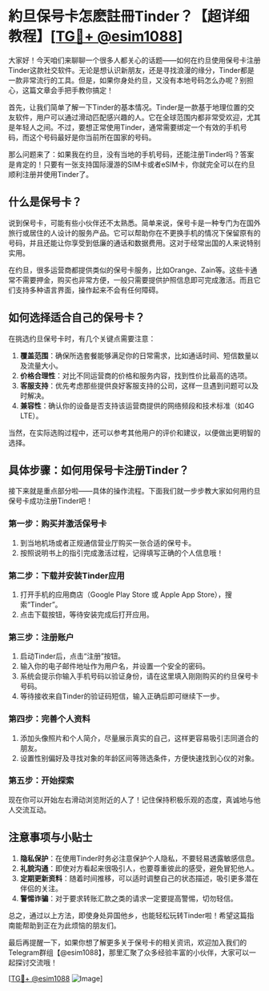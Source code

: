 # 約旦保号卡怎麽註冊Tinder？【超详细教程】[[TG💪+ @esim1088](https://t.me/s/esim1088)]

大家好！今天咱们来聊聊一个很多人都关心的话题——如何在约旦使用保号卡注册Tinder这款社交软件。无论是想认识新朋友，还是寻找浪漫的缘分，Tinder都是一款非常流行的工具。但是，如果你身处约旦，又没有本地号码怎么办呢？别担心，这篇文章会手把手教你搞定！

首先，让我们简单了解一下Tinder的基本情况。Tinder是一款基于地理位置的交友软件，用户可以通过滑动匹配感兴趣的人。它在全球范围内都非常受欢迎，尤其是年轻人之间。不过，要想正常使用Tinder，通常需要绑定一个有效的手机号码，而这个号码最好是你当前所在国家的号码。

那么问题来了：如果我在约旦，没有当地的手机号码，还能注册Tinder吗？答案是肯定的！只要有一张支持国际漫游的SIM卡或者eSIM卡，你就完全可以在约旦顺利注册并使用Tinder了。

## 什么是保号卡？

说到保号卡，可能有些小伙伴还不太熟悉。简单来说，保号卡是一种专门为在国外旅行或居住的人设计的服务产品。它可以帮助你在不更换手机的情况下保留原有的号码，并且还能让你享受到低廉的通话和数据费用。这对于经常出国的人来说特别实用。

在约旦，很多运营商都提供类似的保号卡服务，比如Orange、Zain等。这些卡通常不需要押金，购买也非常方便，一般只需要提供护照信息即可完成激活。而且它们支持多种语言界面，操作起来不会有任何障碍。

## 如何选择适合自己的保号卡？

在挑选约旦保号卡时，有几个关键点需要注意：

1. **覆盖范围**：确保所选套餐能够满足你的日常需求，比如通话时间、短信数量以及流量大小。
2. **价格合理性**：对比不同运营商的价格和服务内容，找到性价比最高的选项。
3. **客服支持**：优先考虑那些提供良好客服支持的公司，这样一旦遇到问题可以及时解决。
4. **兼容性**：确认你的设备是否支持该运营商提供的网络频段和技术标准（如4G LTE）。

当然，在实际选购过程中，还可以参考其他用户的评价和建议，以便做出更明智的选择。

## 具体步骤：如何用保号卡注册Tinder？

接下来就是重点部分啦——具体的操作流程。下面我们就一步步教大家如何用约旦保号卡成功注册Tinder吧！

### 第一步：购买并激活保号卡

1. 到当地机场或者正规通信营业厅购买一张合适的保号卡。
2. 按照说明书上的指引完成激活过程，记得填写正确的个人信息哦！

### 第二步：下载并安装Tinder应用

1. 打开手机的应用商店（Google Play Store 或 Apple App Store），搜索“Tinder”。
2. 点击下载按钮，等待安装完成后打开应用。

### 第三步：注册账户

1. 启动Tinder后，点击“注册”按钮。
2. 输入你的电子邮件地址作为用户名，并设置一个安全的密码。
3. 系统会提示你输入手机号码以验证身份，请在这里填入刚刚购买的约旦保号卡号码。
4. 等待接收来自Tinder的验证码短信，输入正确后即可继续下一步。

### 第四步：完善个人资料

1. 添加头像照片和个人简介，尽量展示真实的自己，这样更容易吸引志同道合的朋友。
2. 设置性别偏好及寻找对象的年龄区间等筛选条件，方便快速找到心仪的对象。

### 第五步：开始探索

现在你可以开始左右滑动浏览附近的人了！记住保持积极乐观的态度，真诚地与他人交流互动。

## 注意事项与小贴士

1. **隐私保护**：在使用Tinder时务必注意保护个人隐私，不要轻易透露敏感信息。
2. **礼貌沟通**：即使对方看起来很吸引人，也要尊重彼此的感受，避免冒犯他人。
3. **定期更新资料**：随着时间推移，可以适时调整自己的状态描述，吸引更多潜在伴侣的关注。
4. **警惕诈骗**：对于要求转账汇款之类的请求一定要提高警惕，切勿轻信。

总之，通过以上方法，即使身处异国他乡，也能轻松玩转Tinder啦！希望这篇指南能帮助到正在为此烦恼的朋友们。

最后再提醒一下，如果你想了解更多关于保号卡的相关资讯，欢迎加入我们的Telegram群组【@esim1088】，那里汇聚了众多经验丰富的小伙伴，大家可以一起探讨交流哦！

[[TG💪+ @esim1088](https://t.me/s/esim1088) ![Image](https://i.postimg.cc/4NQfJmqS/Snipaste-2025-05-13-00-14-12.png)]